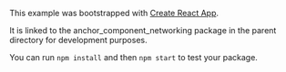 This example was bootstrapped with [Create React App](https://github.com/facebook/create-react-app).

It is linked to the anchor_component_networking package in the parent directory for development purposes.

You can run `npm install` and then `npm start` to test your package.
